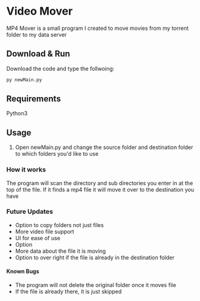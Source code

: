 # Video Mover

MP4 Mover is a small program I created to move movies from my torrent folder to my data server

## Download & Run

Download the code and type the follwoing:

```bash
py newMain.py
```

## Requirements

Python3

## Usage
1. Open newMain.py and change the source folder and destination folder to which folders you'd like to use

### How it works

The program will scan the directory and sub directories you enter in at the top of the file.
If it finds a mp4 file it will move it over to the destination you have 

### Future Updates
+ Option to copy folders not just files
+ More video file support
+ UI for ease of use
+ Option 
+ More data about the file it is moving
+ Option to over right if the file is already in the destination folder

#### Known Bugs
+ The program will not delete the original folder once it moves file
+ If the file is already there, it is just skipped